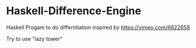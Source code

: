 # Haskell-Difference-Engine
Haskell Progam to do differntiation inspired by https://vimeo.com/6622658

Try to use "lazy tower" 
